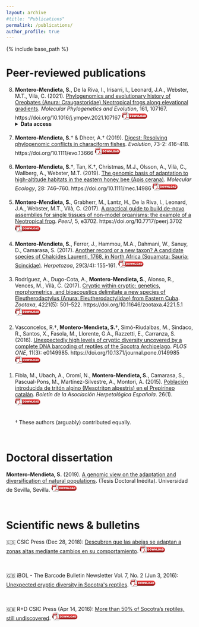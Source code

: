 ```yaml
---
layout: archive
#title: "Publications"
permalink: /publications/
author_profile: true
---
```


{% include base_path %}


<h1>Peer-reviewed publications</h1> 
<ol reversed start="8">
  
<li><div class="myAltMcontainer"><div class='altmetric-embed' data-link-target='_blank' data-badge-type='donut' data-doi="10.1016/j.ympev.2021.107167"></div></div><b>Montero-Mendieta, S.</b>, De la Riva, I.,  Irisarri, I., Leonard, J.A., Webster, M.T., Vilà, C. (2021). <a href="https://www.sciencedirect.com/science/article/pii/S1055790321001007" target="_blank">Phylogenomics and evolutionary history of Oreobates (Anura: Craugastoridae) Neotropical frogs along elevational gradients</a>.<i> Molecular Phylogenetics and Evolution</i>, 161, 107167. https://doi.org/10.1016/j.ympev.2021.107167
<a href="https://santiagomonteromendieta.github.io/files/Montero-Mendieta_et_al_2021.pdf" target="_blank"><img src="/images/pdf_logo.png" alt="pdf" title="PDF"></a><details><summary><b>Data access</b></summary>Research data (probe sequences, alignments, trees, and scripts) are available on Github: https://github.com/biomendi/OREOBATES-PHYLOGENOMICS. Raw reads in FASTQ format have been deposited at the NCBI Sequence Read Archive (SRA) under BioProject PRJNA631142</details>
</li>

<div style="height:20px;font-size:20px;">&nbsp;</div>
  
  <li><div class="myAltMcontainer"><div class='altmetric-embed' data-link-target='_blank' data-badge-type='donut' data-doi="10.1111/evo.13666"></div></div><b>Montero-Mendieta, S.</b>† & Dheer, A.† (2019). <a href="https://onlinelibrary.wiley.com/doi/10.1111/evo.13666" target="_blank">Digest: Resolving phylogenomic conflicts in characiform fishes</a>.<i> Evolution</i>, 73-2: 416–418. https://doi.org/10.1111/evo.13666
<a href="https://santiagomonteromendieta.github.io/files/Montero-Mendieta_&_Dheer_2019.pdf" target="_blank"><img src="/images/pdf_logo.png" alt="pdf" title="PDF"></a>
</li>

<div style="height:20px;font-size:20px;">&nbsp;</div>
  
  <li><div class="myAltMcontainer"><div class='altmetric-embed' data-link-target='_blank' data-badge-type='donut' data-doi="10.1111/mec.14986"></div></div><b>Montero-Mendieta, S.</b>†, Tan, K.†, Christmas, M.J., Olsson, A., Vilà, C., Wallberg, A., Webster, M.T. (2019). <a href="https://onlinelibrary.wiley.com/doi/10.1111/mec.14986" target="_blank">The genomic basis of adaptation to high-altitude habitats in the eastern honey bee (Apis cerana)</a>.<i> Molecular Ecology</i>, 28: 746–760. https://doi.org/10.1111/mec.14986
<a href="https://santiagomonteromendieta.github.io/files/Montero-Mendieta_et_al_2019.pdf" target="_blank"><img src="/images/pdf_logo.png" alt="pdf" title="PDF"></a>
</li>

<div style="height:20px;font-size:20px;">&nbsp;</div>

   <li><div class="myAltMcontainer"><div class='altmetric-embed' data-link-target='_blank' data-badge-type='donut' data-doi="10.7717/peerj.3702"></div></div><b>Montero-Mendieta, S.</b>, Grabherr, M., Lantz, H., De la Riva, I., Leonard, J.A., Webster, M.T., Vilà, C. (2017). <a href="https://peerj.com/articles/3702" target="_blank">A practical guide to build de-novo assemblies for single tissues of non-model organisms: the example of a Neotropical frog</a>.<i> PeerJ</i>, 5, e3702. https://doi.org/10.7717/peerj.3702
<a href="https://santiagomonteromendieta.github.io/files/Montero-Mendieta_et_al_2017b.pdf" target="_blank"><img src="/images/pdf_logo.png" alt="pdf" title="PDF"></a>
</li>

<div style="height:20px;font-size:20px;">&nbsp;</div>
  
   <li><b>Montero-Mendieta, S.</b>, Ferrer, J., Hammou, M.A., Dahmani, W., Sanuy, D., Camarasa, S. (2017). <a href="https://www.zobodat.at/pdf/HER_29_3_4_0155-0161.pdf" target="_blank">Another record or a new taxon? A candidate species of Chalcides Laurenti, 1768, in North Africa (Squamata: Sauria: Scincidae)</a>.<i> Herpetozoa</i>, 29(3/4): 155-161.
<a href="https://santiagomonteromendieta.github.io/files/Montero-Mendieta_et_al_2017a.pdf" target="_blank"><img src="/images/pdf_logo.png" alt="pdf" title="PDF"></a>
</li>

<div style="height:20px;font-size:20px;">&nbsp;</div>

   <li><div class="myAltMcontainer"><div class='altmetric-embed' data-link-target='_blank' data-badge-type='donut' data-doi="10.11646/zootaxa.4221.5.1"></div></div>Rodríguez, A., Dugo-Cota, A., <b>Montero-Mendieta, S.</b>, Alonso, R., Vences, M., Vilà, C. (2017). <a href="https://www.biotaxa.org/Zootaxa/article/view/zootaxa.4221.5.1" target="_blank">Cryptic within cryptic: genetics, morphometrics, and bioacoustics delimitate a new species of Eleutherodactylus (Anura: Eleutherodactylidae) from Eastern Cuba</a>.<i> Zootaxa</i>, 4221(5): 501–522. https://doi.org/10.11646/zootaxa.4221.5.1
<a href="https://santiagomonteromendieta.github.io/files/Rodriguez_et_al_2017.pdf" target="_blank"><img src="/images/pdf_logo.png" alt="pdf" title="PDF"></a>
</li>

<div style="height:20px;font-size:20px;">&nbsp;</div>
  
   <li><div class="myAltMcontainer"><div class='altmetric-embed' data-link-target='_blank' data-badge-type='donut' data-doi="10.1371/journal.pone.0149985"></div></div>Vasconcelos, R.†, <b>Montero-Mendieta, S.</b>†, Simó-Riudalbas, M., Sindaco, R., Santos, X., Fasola, M., Llorente, G.A., Razzetti, E., Carranza, S. (2016). <a href="https://journals.plos.org/plosone/article?id=10.1371/journal.pone.0149985" target="_blank">Unexpectedly high levels of cryptic diversity uncovered by a complete DNA barcoding of reptiles of the Socotra Archipelago</a>.<i> PLOS ONE</i>, 11(3): e0149985. https://doi.org/10.1371/journal.pone.0149985
<a href="https://santiagomonteromendieta.github.io/files/Vasconcelos_et_al_2016.pdf" target="_blank"><img src="/images/pdf_logo.png" alt="pdf" title="PDF"></a>
</li>

<div style="height:20px;font-size:20px;">&nbsp;</div>

   <li>Fibla, M., Ubach, A., Oromí, N., <b>Montero-Mendieta, S.</b>, Camarasa, S., Pascual-Pons, M., Martínez-Silvestre, A., Montori, A. (2015). <a href="http://www.herpetologica.org/BAHE/BAHE26(1)_[240]_05_Dist03.pdf" target="_blank">Población introducida de tritón alpino (Mesotriton alpestris) en el Prepirineo catalán</a>.<i> Boletín de la Asociación Herpetológica Española</i>. 26(1).
<a href="https://santiagomonteromendieta.github.io/files/Fibla_et_al_2015.pdf" target="_blank"><img src="/images/pdf_logo.png" alt="pdf" title="PDF"></a>
</li>

<div style="height:20px;font-size:20px;">&nbsp;</div>

† These authors (arguably) contributed equally.
</ol>
<br>
  
<h1>Doctoral dissertation</h1>

   <b>Montero-Mendieta, S.</b> (2019). <a href="https://idus.us.es/handle/11441/92589" target="_blank">A genomic view on the adaptation and diversification of natural populations</a>. (Tesis Doctoral Inédita). Universidad de Sevilla, Sevilla.
<a href="https://santiagomonteromendieta.github.io/files/phdthesis.pdf" target="_blank"><img src="/images/pdf_logo.png" alt="pdf" title="PDF"></a>

<br>
  
<h1>Scientific news & bulletins</h1>

   🇪🇸 CSIC Press (Dec 28, 2018): <a href="https://www.europapress.es/ciencia/laboratorio/noticia-abejas-cambian-comportamiento-adaptarse-zonas-altas-20181226140729.html" target="_blank">Descubren que las abejas se adaptan a zonas altas mediante cambios en su comportamiento</a>. <a href="https://santiagomonteromendieta.github.io/files/2018-csic-bees.pdf" target="_blank"><img src="/images/pdf_logo.png" alt="pdf" title="PDF"></a>

<div style="height:20px;font-size:20px;">&nbsp;</div>

   🇬🇧 iBOL - The Barcode Bulletin Newsletter Vol. 7, No. 2 (Jun 3, 2016): <a href="https://ibol.org/wp-content/uploads/2016/06/iBOL-Barcode-Bulletin-June-2016.pdf" target="_blank">Unexpected cryptic diversity in Socotra's reptiles</a>. <a href="https://santiagomonteromendieta.github.io/files/2016-ibol-socotra.pdf" target="_blank"><img src="/images/pdf_logo.png" alt="pdf" title="PDF"></a>

<div style="height:20px;font-size:20px;">&nbsp;</div>

   🇬🇧 R+D CSIC Press (Apr 14, 2016): <a href="https://rdcsic.dicat.csic.es/index.php/en/recursos-naturales-2/121-projects/372-more-than-50-of-socotra-s-reptiles-still-undiscovered" target="_blank">More than 50% of Socotra’s reptiles, still undiscovered</a>. <a href="https://santiagomonteromendieta.github.io/files/2016-csic-socotra.pdf" target="_blank"><img src="/images/pdf_logo.png" alt="pdf" title="PDF"></a>

